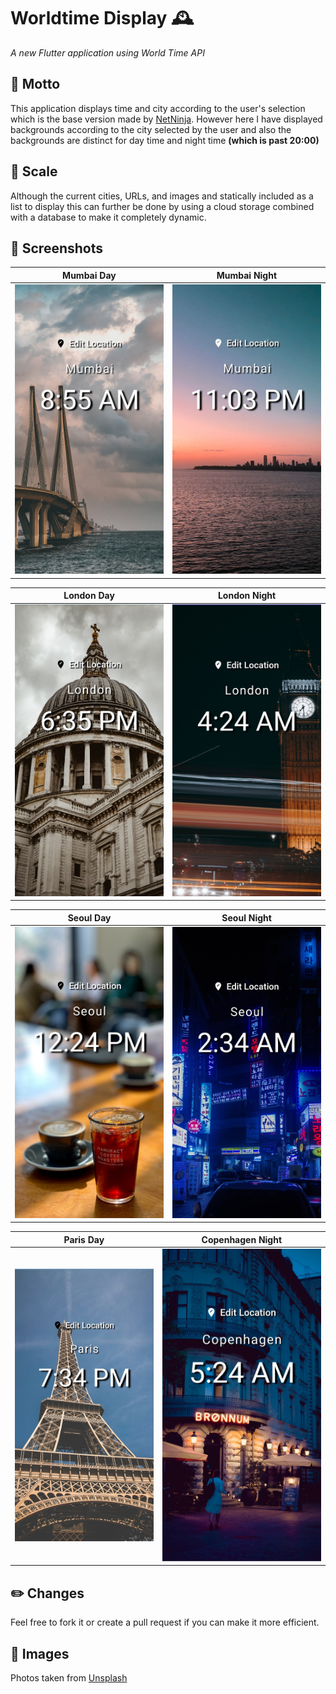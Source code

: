# Worldtime Display 🕰️

*A new Flutter application using World Time API* 

## 🎯 Motto 

This application displays time and city according to the user's selection which is the base version made by [NetNinja](https://github.com/iamshaunjp/flutter-beginners-tutorial). However here I have displayed backgrounds according to the city selected by the user and also the backgrounds are distinct for day time and night time **(which is past 20:00)**

## 🔺 Scale

Although the current cities, URLs, and images and statically included as a list to display this can further be done by using a cloud storage combined with a database to make it completely dynamic.

## 📸 Screenshots

Mumbai Day             |  Mumbai Night
:-------------------------:|:-------------------------:
![Mumbai Day](images/mumbai-day.jpg)  |  ![Mumbai Night](images/mumbai-night.jpg)

London Day             |  London Night
:-------------------------:|:-------------------------:
![London Day](images/london-day.jpg)  |  ![London Night](images/london-night.jpg)

Seoul Day             |  Seoul Night
:-------------------------:|:-------------------------:
![Seoul Day](images/seoul-day.jpg)  |  ![Seoul Night](images/seoul-night.jpg)

Paris Day             |  Copenhagen Night
:-------------------------:|:-------------------------:
![Paris Day](images/paris-day.jpg)  |  ![Seoul Night](images/copenhagen-night.jpg)


## ✏️ Changes

Feel free to fork it or create a pull request if you can make it more efficient.

## 📎 Images

Photos taken from [Unsplash](https://unsplash.com/)

